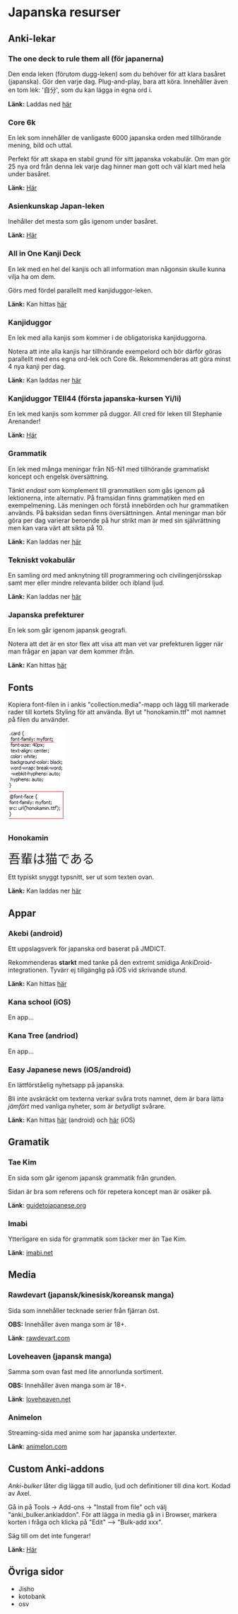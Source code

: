 # Japanska resurser

## Anki-lekar 

### The one deck to rule them all (för japanerna)

Den enda leken (förutom dugg-leken) som du behöver för att klara basåret (japanska). Gör den varje dag. Plug-and-play, bara att köra. Innehåller även en tom lek: '自分', som du kan lägga in egna ord i.

**Länk:** Laddas ned [här](https://eastasian.studorg.liu.se/wp-content/uploads/2020/08/master_words.apkg)

### Core 6k

En lek som innehåller de vanligaste 6000 japanska orden med tillhörande mening, bild och uttal. 

Perfekt för att skapa en stabil grund för sitt japanska vokabulär. Om man gör 25 nya ord från denna lek varje dag hinner man gott och väl klart med hela under basåret.

**Länk:** [Här](https://eastasian.studorg.liu.se/wp-content/uploads/2020/08/Core_2k_6k_Basien_ver3.apkg)

### Asienkunskap Japan-leken

Inehåller det mesta som gås igenom under basåret.

**Länk:** [Här](https://eastasian.studorg.liu.se/wp-content/uploads/2020/08/Asienkunskap_Japan_v4.apkg)

### All in One Kanji Deck

En lek med en hel del kanjis och all information man någonsin skulle kunna vilja ha om dem. 

Görs med fördel parallellt med kanjiduggor-leken.

**Länk:** Kan hittas [här](https://eastasian.studorg.liu.se/wp-content/uploads/2020/08/All_in_One_Kanji_Deck_v1.apkg) 

### Kanjiduggor

En lek med alla kanjis som kommer i de obligatoriska kanjiduggorna. 

Notera att inte alla kanjis har tillhörande exempelord och bör därför göras parallellt med ens egna ord-lek och Core 6k. Rekommenderas att göra minst 4 nya kanji per dag.

**Länk:** Kan laddas ner [här](https://eastasian.studorg.liu.se/wp-content/uploads/2020/08/Kanjidugga.apkg)

### Kanjiduggor TEII44 (första japanska-kursen Yi/Ii)

En lek med kanjis som kommer på duggor. All cred för leken till Stephanie Arenander!

**Länk:** [Här](https://eastasian.studorg.liu.se/wp-content/uploads/2020/09/Duggor%20TEII43.apkg)

### Grammatik

En lek med många meningar från N5-N1 med tillhörande grammatiskt koncept och engelsk översättning.

Tänkt *endast* som komplement till grammatiken som gås igenom på lektionerna, inte alternativ. På framsidan finns grammatiken med en exempelmening. Läs meningen och förstå innebörden och hur grammatiken används. På baksidan sedan finns översättningen. Antal meningar man bör göra per dag varierar beroende på hur strikt man är med sin självrättning men kan vara värt att sikta på 10.

**Länk:** Kan laddas ner [här](https://mega.nz/file/bFo3EQAD#uYLzn8YS9XAWEaHTkEZlyWHYORBIOEFkYcNqKruGyFg)

### Tekniskt vokabulär

En samling ord med anknytning till programmering och civilingenjörsskap samt mer eller mindre relevanta bilder och ibland ljud.

**Länk:** Kan laddas ner [här](https://eastasian.studorg.liu.se/wp-content/uploads/2020/09/Tech.apkg)

### Japanska prefekturer

En lek som går igenom japansk geografi.

Notera att det är en stor flex att visa att man vet var prefekturen ligger när man frågar en japan var dem kommer ifrån.

**Länk:** Kan hittas [här](https://ankiweb.net/shared/info/2639768625) 

## Fonts

Kopiera font-filen in i ankis "collection.media"-mapp och lägg till markerade rader till kortets Styling för att använda. Byt ut "honokamin.ttf" mot namnet på filen du använder.

![font-guide](images/font-screen.png)

### Honokamin

<span style="font-family:honoka; font-size:2em;">吾輩は猫である</span>

Ett typiskt snyggt typsnitt, ser ut som texten ovan. 


**Länk:** Kan laddas ner [här](https://mega.nz/file/PNwXlApJ#1bYbBQoq3hoX-PQ1JIQZXLpyD-QLhqmnlPCdPCRrg6Q)

## Appar

### Akebi (android)

Ett uppslagsverk för japanska ord baserat på JMDICT.

Rekommenderas **starkt** med tanke på den extremt smidiga AnkiDroid-integrationen. Tyvärr ej tillgänglig på iOS vid skrivande stund.

**Länk:** Kan hittas [här](https://play.google.com/store/apps/details?id=com.craxic.akebifree&hl=en_US)

### Kana school (iOS)

En app...

### Kana Tree (andriod)

En app...

### Easy Japanese news (iOS/android)

En lättförståelig nyhetsapp på japanska.

Bli inte avskräckt om texterna verkar svåra trots namnet, dem är bara lätta *jämfört* med vanliga nyheter, som är *betydligt* svårare.

**Länk:** Kan hittas [här](https://play.google.com/store/apps/details?id=com.aovill.language.e2l.ejn&hl=en_US) (android) och [här](https://apps.apple.com/us/app/easy-japanese-news-%E7%B0%A1%E5%8D%98%E3%81%AA%E6%97%A5%E6%9C%AC%E3%81%AE%E3%83%8B%E3%83%A5%E3%83%BC%E3%82%B9/id1107177166) (iOS)

## Gramatik

### Tae Kim

En sida som går igenom japansk grammatik från grunden.

Sidan är bra som referens och för repetera koncept man är osäker på.

**Länk**: [guidetojapanese.org](http://www.guidetojapanese.org/learn/)

### Imabi

Ytterligare en sida för grammatik som täcker mer än Tae Kim.

**Länk**: [imabi.net](https://www.imabi.net/tableofcontents.htm)

## Media

### Rawdevart (japansk/kinesisk/koreansk manga)

Sida som innehåller tecknade serier från fjärran öst.

**OBS:** Innehåller även manga som är 18+.

**Länk**: [rawdevart.com](https://rawdevart.com/)

### Loveheaven (japansk manga)

Samma som ovan fast med lite annorlunda sortiment.

**OBS:** Innehåller även manga som är 18+.

**Länk**: [loveheaven.net](https://loveheaven.net/)

### Animelon 

Streaming-sida med anime som har japanska undertexter.

**Länk**: [animelon.com](https://animelon.com)

## Custom Anki-addons

*Anki-bulker* låter dig lägga till audio, ljud och definitioner till dina kort. Kodad av Axel.

Gå in på Tools -> Add-ons -> "Install from file" och välj "anki_bulker.ankiaddon". För att lägga in media gå in i Browser, markera korten i fråga och klicka på "Edit" --> "Bulk-add xxx".

Säg till om det inte fungerar!

**Länk:** [Här](https://eastasian.studorg.liu.se/wp-content/uploads/2020/09/anki_bulker.ankiaddon)

## Övriga sidor

* Jisho
* kotobank
* osv